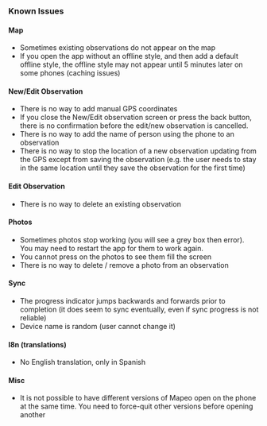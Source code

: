 ### Known Issues

#### Map

- Sometimes existing observations do not appear on the map
- If you open the app without an offline style, and then add a default offline
  style, the offline style may not appear until 5 minutes later on some phones
  (caching issues)

#### New/Edit Observation

- There is no way to add manual GPS coordinates
- If you close the New/Edit observation screen or
  press the back button, there is no confirmation before the edit/new
  observation is cancelled.
- There is no way to add the name of person using the
  phone to an observation
- There is no way to stop the location of a new observation updating from the
  GPS except from saving the observation (e.g. the user needs to stay in the
  same location until they save the observation for the first time)

#### Edit Observation

- There is no way to delete an existing observation

#### Photos

- Sometimes photos stop working (you will see a grey box then error). You may
  need to restart the app for them to work again.
- You cannot press on the photos to see them fill the screen
- There is no way to delete / remove a photo from an observation

#### Sync

- The progress indicator jumps backwards and forwards prior to
  completion (it does seem to sync eventually, even if sync progress is not
  reliable)
- Device name is random (user cannot change it)

#### I8n (translations)

- No English translation, only in Spanish

#### Misc

- It is not possible to have different versions of Mapeo open on the
  phone at the same time. You need to force-quit other versions before opening
  another
